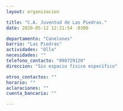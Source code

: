 ```yaml
---
layout: organizacion

title: "C.A. Juventud de Las Piedras."
date: 2020-05-12 12:21:54 -0300

departamento: "Canelones"
barrio: "Las Piedras"
actividades: "Olla"
necesidades: ""
telefono_contacto: "098729120"
direccion: "Sin espacio físico específico"

otros_contactos: ""
horario: ""
aclaraciones: ""
cuenta_bancaria: ""

---
```

